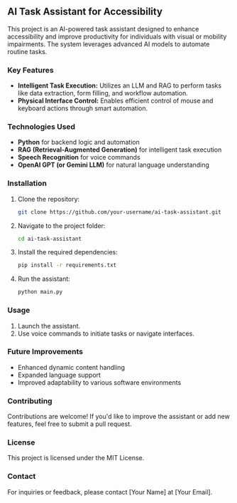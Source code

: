 ## AI Task Assistant for Accessibility

This project is an AI-powered task assistant designed to enhance accessibility and improve productivity for individuals with visual or mobility impairments. The system leverages advanced AI models to automate routine tasks.

### Key Features
- **Intelligent Task Execution:** Utilizes an LLM and RAG to perform tasks like data extraction, form filling, and workflow automation.
- **Physical Interface Control:** Enables efficient control of mouse and keyboard actions through smart automation.

### Technologies Used
- **Python** for backend logic and automation
- **RAG (Retrieval-Augmented Generation)** for intelligent task execution
- **Speech Recognition** for voice commands
- **OpenAI GPT (or Gemini LLM)** for natural language understanding

### Installation
1. Clone the repository:
   ```bash
   git clone https://github.com/your-username/ai-task-assistant.git
   ```
2. Navigate to the project folder:
   ```bash
   cd ai-task-assistant
   ```
3. Install the required dependencies:
   ```bash
   pip install -r requirements.txt
   ```
4. Run the assistant:
   ```bash
   python main.py
   ```

### Usage
1. Launch the assistant.
2. Use voice commands to initiate tasks or navigate interfaces.

### Future Improvements
- Enhanced dynamic content handling
- Expanded language support
- Improved adaptability to various software environments

### Contributing
Contributions are welcome! If you'd like to improve the assistant or add new features, feel free to submit a pull request.

### License
This project is licensed under the MIT License.

### Contact
For inquiries or feedback, please contact [Your Name] at [Your Email].

